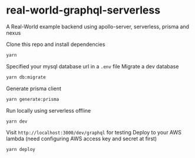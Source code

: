 # real-world-graphql-serverless

A Real-World example backend using apollo-server, serverless, prisma and nexus

Clone this repo and install dependencies

```bash
yarn
```

Specified your mysql database url in a `.env` file
Migrate a dev database

```bash
yarn db:migrate
```

Generate prisma client

```bash
yarn generate:prisma
```

Run locally using serverless offline

```bash
yarn dev
```

Visit `http://localhost:3000/dev/graphql` for testing
Deploy to your AWS lambda (need configuring AWS access key and secret at first)

```bash
yarn deploy
```
